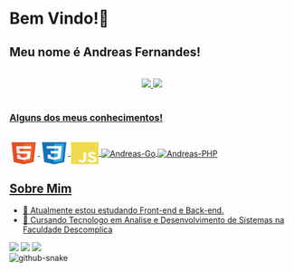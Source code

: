 <!--
**andreasfernandes93/andreasfernandes93** is a ✨ _special_ ✨ repository because its `README.md` (this file) appears on your GitHub profile.

Here are some ideas to get you started:

- 🔭 I’m currently working on ...
- 🌱 I’m currently learning ...
- 👯 I’m looking to collaborate on ...
- 🤔 I’m looking for help with ...
- 💬 Ask me about ...
- 📫 How to reach me: ...
- 😄 Pronouns: ...
- ⚡ Fun fact: ...
-->
<!-- Título, Apresentação ... -->

# Bem Vindo!👋 
## Meu nome é Andreas Fernandes!

<!--  Parte de status do GitHub no topo -->
<br>
<div align="center" display="inline-block">
  <a href="https://github.com/mariakarolinesvg">
  <img height="180em" src="https://github-readme-stats.vercel.app/api?username=andreasfernandes93&show_icons=true&theme=react&include_all_commits=true&count_private=true"/>
  <img height="180em" src="https://github-readme-stats.vercel.app/api/top-langs/?username=andreasfernandes93&layout=compact&langs_count=7&theme=react" />

</div>
<br>

  <!-- Linha de logotípos das linguagens -->
### Alguns dos meus conhecimentos!
<div style="display: inline_block"><br>

  <img align="center" alt="Andreas-HTML" height="40" width="50" src="https://raw.githubusercontent.com/devicons/devicon/master/icons/html5/html5-original.svg">

  <img align="center" alt="Andreas-CSS" height="40" width="50" src="https://raw.githubusercontent.com/devicons/devicon/master/icons/css3/css3-original.svg">

  <img align="center" alt="Andreas-Js" height="40" width="50" src="https://raw.githubusercontent.com/devicons/devicon/master/icons/javascript/javascript-plain.svg">

<img align="center" alt="Andreas-Go" height="40" width="50" src="https://cdn.jsdelivr.net/gh/devicons/devicon/icons/go/go-original-wordmark.svg" />

<img align="center" alt="Andreas-PHP" height="40" width="50" src="https://cdn.jsdelivr.net/gh/devicons/devicon/icons/php/php-plain.svg" />



  </div>

  <!-- Trecho com as duas # para criarmos uma linha separando o conteúdo -->
  ##

  <!-- Bloco de Redes Sociais -->

## Sobre Mim
- 🌱 Atualmente estou estudando Front-end e Back-end.
- 🏫 Cursando Tecnologo em Analise e Desenvolvimento de Sistemas na Faculdade Descomplica

<div> 
  <a href="https://www.linkedin.com/in/andreas-fernandes-17bb97190/" target="_blank"><img src="https://img.shields.io/badge/LinkedIn-0077B5?style=for-the-badge&logo=linkedin&logoColor=white" target="_blank"></a>  
  <a href = "mailto:andreas.sf93@gmail.com"><img src="https://img.shields.io/badge/-Gmail-%23333?style=for-the-badge&logo=gmail&logoColor=white" target="_blank"></a>
  <a href="https://wa.me/5512991632015" target="_blank"><img src="https://img.shields.io/badge/WhatsApp-25D366?style=for-the-badge&logo=whatsapp&logoColor=white" target="_blank"></a>
  </div>

<picture>
  <source media="(prefers-color-scheme: dark)" srcset="github-snake-dark.svg" />
  <source media="(prefers-color-scheme: light)" srcset="github-snake.svg" />
  <img alt="github-snake" src="github-snake.svg" />
</picture>
